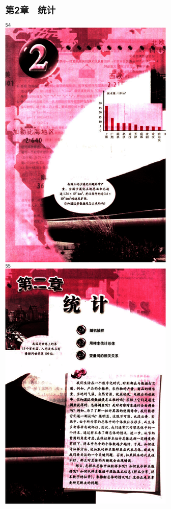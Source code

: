 # 第2章　统计

54
![54](../../book/人教版高中数学A版必修3/人教版高中数学A版必修3_54.png)
55
![55](../../book/人教版高中数学A版必修3/人教版高中数学A版必修3_55.png)

